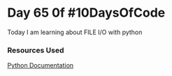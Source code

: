 # Day 65 0f #10DaysOfCode

<p>
Today I am learning about FILE I/O with python
</p>

### Resources Used
[Python Documentation](https://docs.python.org/3/tutorial/inputoutput.html#reading-and-writing-files)
